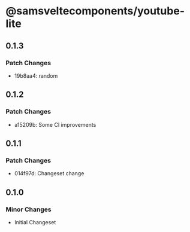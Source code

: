 # @samsveltecomponents/youtube-lite

## 0.1.3

### Patch Changes

- 19b8aa4: random

## 0.1.2

### Patch Changes

- a15209b: Some CI improvements

## 0.1.1

### Patch Changes

- 014f97d: Changeset change

## 0.1.0

### Minor Changes

- Initial Changeset
